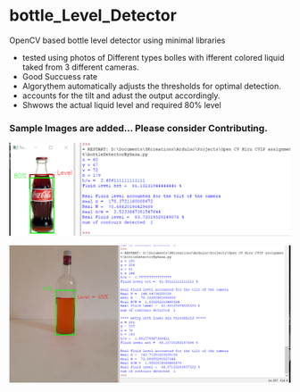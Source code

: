 # bottle_Level_Detector
OpenCV based bottle level detector using minimal libraries

-  tested using photos of Different types bolles with ifferent colored liquid taked from 3 different cameras.
-  Good Succuess rate  
-  Algorythem automatically adjusts the thresholds for optimal detection.
-  accounts for the tilt and adust the output accordingly.
-  Shwows the actual liquid level and required 80% level

### Sample Images are added... Please consider Contributing.


<img alt="Kalman" src="https://github.com/SasaKuruppuarachchi/bottle_Level_Detector/blob/main/run1.png" /></a>

<img alt="Kalman"  src="https://github.com/SasaKuruppuarachchi/bottle_Level_Detector/blob/main/run2.png" />
